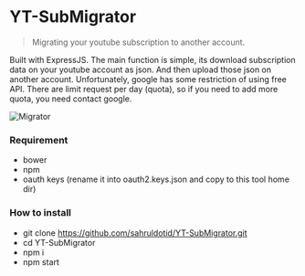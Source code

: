 # YT-SubMigrator
> Migrating your youtube subscription to another account.

Built with ExpressJS. The main function is simple, its download subscription data on your youtube account as json. And then upload those json on another account. Unfortunately, google has some restriction of using free API. There are limit request per day (quota), so if you need to add more quota, you need contact google.

![Migrator](https://user-images.githubusercontent.com/11147011/127598019-f2b0063c-e250-428f-8db2-75912dcef010.png)

### Requirement
* bower
* npm
* oauth keys (rename it into oauth2.keys.json and copy to this tool home dir)

### How to install
* git clone https://github.com/sahruldotid/YT-SubMigrator.git
* cd YT-SubMigrator
* npm i
* npm start
